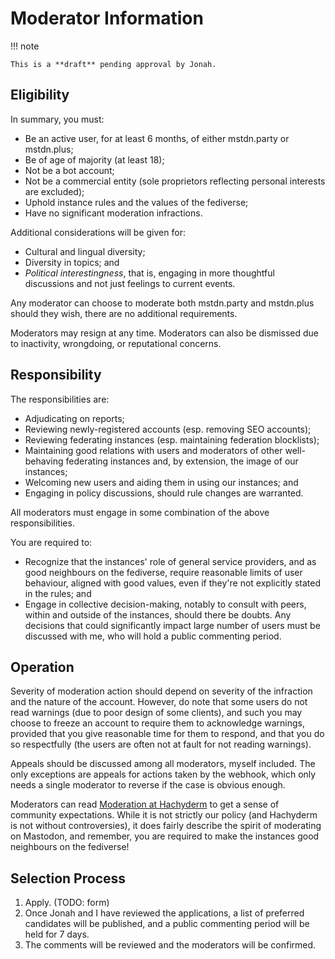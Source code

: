 # Moderator Information

!!! note

    This is a **draft** pending approval by Jonah.

## Eligibility

In summary, you must:

* Be an active user, for at least 6 months, of either mstdn.party or mstdn.plus;
* Be of age of majority (at least 18);
* Not be a bot account;
* Not be a commercial entity (sole proprietors reflecting personal interests are excluded);
* Uphold instance rules and the values of the fediverse;
* Have no significant moderation infractions.

Additional considerations will be given for:

* Cultural and lingual diversity;
* Diversity in topics; and
* *Political interestingness*, that is, engaging in more thoughtful discussions and not just feelings to current events.

Any moderator can choose to moderate both mstdn.party and mstdn.plus should they wish, there are no additional requirements.

Moderators may resign at any time. Moderators can also be dismissed due to inactivity, wrongdoing, or reputational concerns.

## Responsibility

The responsibilities are:

* Adjudicating on reports;
* Reviewing newly-registered accounts (esp. removing SEO accounts);
* Reviewing federating instances (esp. maintaining federation blocklists);
* Maintaining good relations with users and moderators of other well-behaving federating instances and, by extension, the image of our instances;
* Welcoming new users and aiding them in using our instances; and
* Engaging in policy discussions, should rule changes are warranted.

All moderators must engage in some combination of the above responsibilities.

You are required to:

* Recognize that the instances' role of general service providers, and as good neighbours on the fediverse, require reasonable limits of user behaviour, aligned with good values, even if they're not explicitly stated in the rules; and
* Engage in collective decision-making, notably to consult with peers, within and outside of the instances, should there be doubts. Any decisions that could significantly impact large number of users must be discussed with me, who will hold a public commenting period.

## Operation

Severity of moderation action should depend on severity of the infraction and the nature of the account. However, do note that some users do not read warnings (due to poor design of some clients), and such you may choose to freeze an account to require them to acknowledge warnings, provided that you give reasonable time for them to respond, and that you do so respectfully (the users are often not at fault for not reading warnings).

Appeals should be discussed among all moderators, myself included. The only exceptions are appeals for actions taken by the webhook, which only needs a single moderator to reverse if the case is obvious enough.

Moderators can read [Moderation at Hachyderm](https://community.hachyderm.io/docs/moderation/) to get a sense of community expectations. While it is not strictly our policy (and Hachyderm is not without controversies), it does fairly describe the spirit of moderating on Mastodon, and remember, you are required to make the instances good neighbours on the fediverse!

## Selection Process

1. Apply. (TODO: form)
2. Once Jonah and I have reviewed the applications, a list of preferred candidates will be published, and a public commenting period will be held for 7 days.
3. The comments will be reviewed and the moderators will be confirmed.
